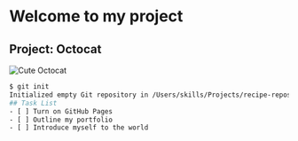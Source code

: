 # Welcome to my project
## Project: Octocat
![Cute Octocat](https://octodex.github.com/images/yaktocat.png)
```bash
$ git init
Initialized empty Git repository in /Users/skills/Projects/recipe-repository/.git/
## Task List
- [ ] Turn on GitHub Pages
- [ ] Outline my portfolio
- [ ] Introduce myself to the world
